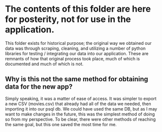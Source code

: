 # The contents of this folder are here for posterity, not for use in the application.
This folder exists for historical purpose; the original way we obtained our data was through scraping, cleaning, and utilizing a number of python libraries for testing / integrating our data into our application. These are remnants of how that original process took place, much of which is documented and much of which is not.
## Why is this not the same method for obtaining data for the new app?
Simply speaking, it was a matter of ease of access. It was simpler to export a new CSV (movies.csv) that already had all of the data we needed, then importing it into our psql db. We could have used the same DB, but as I may want to make changes in the future, this was the simplest method of doing so from my perspective. To be clear, there were other methods of reaching the same goal, but this one saved the most time for me.